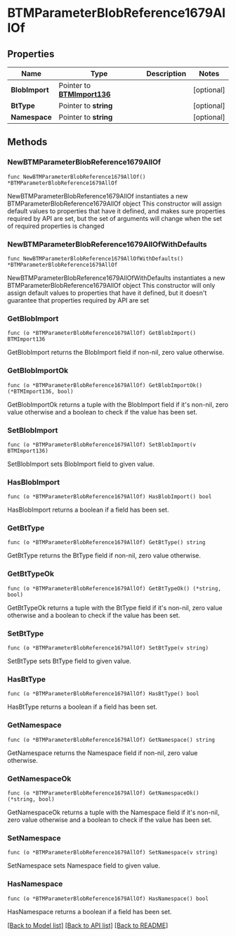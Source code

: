 # BTMParameterBlobReference1679AllOf

## Properties

Name | Type | Description | Notes
------------ | ------------- | ------------- | -------------
**BlobImport** | Pointer to [**BTMImport136**](BTMImport-136.md) |  | [optional] 
**BtType** | Pointer to **string** |  | [optional] 
**Namespace** | Pointer to **string** |  | [optional] 

## Methods

### NewBTMParameterBlobReference1679AllOf

`func NewBTMParameterBlobReference1679AllOf() *BTMParameterBlobReference1679AllOf`

NewBTMParameterBlobReference1679AllOf instantiates a new BTMParameterBlobReference1679AllOf object
This constructor will assign default values to properties that have it defined,
and makes sure properties required by API are set, but the set of arguments
will change when the set of required properties is changed

### NewBTMParameterBlobReference1679AllOfWithDefaults

`func NewBTMParameterBlobReference1679AllOfWithDefaults() *BTMParameterBlobReference1679AllOf`

NewBTMParameterBlobReference1679AllOfWithDefaults instantiates a new BTMParameterBlobReference1679AllOf object
This constructor will only assign default values to properties that have it defined,
but it doesn't guarantee that properties required by API are set

### GetBlobImport

`func (o *BTMParameterBlobReference1679AllOf) GetBlobImport() BTMImport136`

GetBlobImport returns the BlobImport field if non-nil, zero value otherwise.

### GetBlobImportOk

`func (o *BTMParameterBlobReference1679AllOf) GetBlobImportOk() (*BTMImport136, bool)`

GetBlobImportOk returns a tuple with the BlobImport field if it's non-nil, zero value otherwise
and a boolean to check if the value has been set.

### SetBlobImport

`func (o *BTMParameterBlobReference1679AllOf) SetBlobImport(v BTMImport136)`

SetBlobImport sets BlobImport field to given value.

### HasBlobImport

`func (o *BTMParameterBlobReference1679AllOf) HasBlobImport() bool`

HasBlobImport returns a boolean if a field has been set.

### GetBtType

`func (o *BTMParameterBlobReference1679AllOf) GetBtType() string`

GetBtType returns the BtType field if non-nil, zero value otherwise.

### GetBtTypeOk

`func (o *BTMParameterBlobReference1679AllOf) GetBtTypeOk() (*string, bool)`

GetBtTypeOk returns a tuple with the BtType field if it's non-nil, zero value otherwise
and a boolean to check if the value has been set.

### SetBtType

`func (o *BTMParameterBlobReference1679AllOf) SetBtType(v string)`

SetBtType sets BtType field to given value.

### HasBtType

`func (o *BTMParameterBlobReference1679AllOf) HasBtType() bool`

HasBtType returns a boolean if a field has been set.

### GetNamespace

`func (o *BTMParameterBlobReference1679AllOf) GetNamespace() string`

GetNamespace returns the Namespace field if non-nil, zero value otherwise.

### GetNamespaceOk

`func (o *BTMParameterBlobReference1679AllOf) GetNamespaceOk() (*string, bool)`

GetNamespaceOk returns a tuple with the Namespace field if it's non-nil, zero value otherwise
and a boolean to check if the value has been set.

### SetNamespace

`func (o *BTMParameterBlobReference1679AllOf) SetNamespace(v string)`

SetNamespace sets Namespace field to given value.

### HasNamespace

`func (o *BTMParameterBlobReference1679AllOf) HasNamespace() bool`

HasNamespace returns a boolean if a field has been set.


[[Back to Model list]](../README.md#documentation-for-models) [[Back to API list]](../README.md#documentation-for-api-endpoints) [[Back to README]](../README.md)



